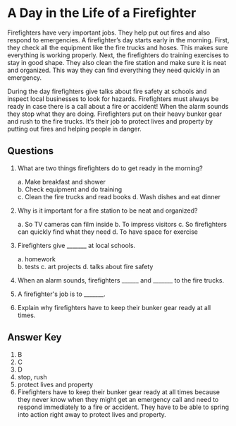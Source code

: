 # A Day in the Life of a Firefighter

Firefighters have very important jobs. They help put out fires and also respond to emergencies. A firefighter’s day starts early in the morning. First, they check all the equipment like the fire trucks and hoses. This makes sure everything is working properly. Next, the firefighters do training exercises to stay in good shape. They also clean the fire station and make sure it is neat and organized. This way they can find everything they need quickly in an emergency.

During the day firefighters give talks about fire safety at schools and inspect local businesses to look for hazards. Firefighters must always be ready in case there is a call about a fire or accident! When the alarm sounds they stop what they are doing. Firefighters put on their heavy bunker gear and rush to the fire trucks. It’s their job to protect lives and property by putting out fires and helping people in danger.

## Questions

1. What are two things firefighters do to get ready in the morning?

   a. Make breakfast and shower  
   b. Check equipment and do training  
   c. Clean the fire trucks and read books
   d. Wash dishes and eat dinner

2. Why is it important for a fire station to be neat and organized?

   a. So TV cameras can film inside
   b. To impress visitors
   c. So firefighters can quickly find what they need
   d. To have space for exercise

3. Firefighters give _______ at local schools.

   a. homework  
   b. tests
   c. art projects
   d. talks about fire safety

4. When an alarm sounds, firefighters ______ and _______ to the fire trucks.

5. A firefighter's job is to _______.

6. Explain why firefighters have to keep their bunker gear ready at all times.

## Answer Key

1. B
2. C
3. D
4. stop, rush
5. protect lives and property
6. Firefighters have to keep their bunker gear ready at all times because they never know when they might get an emergency call and need to respond immediately to a fire or accident. They have to be able to spring into action right away to protect lives and property.
